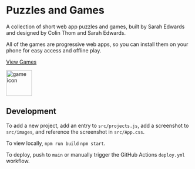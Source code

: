 # Puzzles and Games

A collection of short web app puzzles and games, built by Sarah Edwards and designed by Colin Thom and Sarah Edwards.

All of the games are progressive web apps, so you can install them on your phone for easy access and offline play.

[View Games](https://skedwards88.github.io/)

<img src="src/images/favicon.png" alt="game icon" width="70"/>

## Development

To add a new project, add an entry to `src/projects.js`, add a screenshot to `src/images`, and reference the screenshot in `src/App.css`.

To view locally, `npm run build` `npm start`.

To deploy, push to `main` or manually trigger the GitHub Actions `deploy.yml` workflow.
